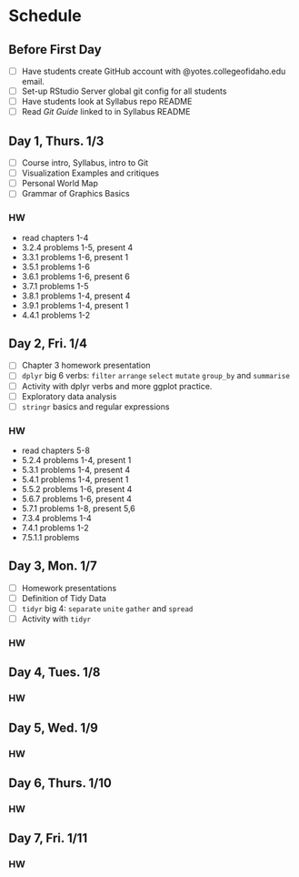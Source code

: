 # Schedule

## Before First Day
- [ ] Have students create GitHub account with @yotes.collegeofidaho.edu email.
- [ ] Set-up RStudio Server global git config for all students
- [ ] Have students look at Syllabus repo README
- [ ] Read *Git Guide* linked to in Syllabus README

## Day 1, Thurs. 1/3
- [ ] Course intro, Syllabus, intro to Git
- [ ] Visualization Examples and critiques
- [ ] Personal World Map
- [ ] Grammar of Graphics Basics

### HW
 * read chapters 1-4
 * 3.2.4 problems 1-5, present 4
 * 3.3.1 problems 1-6, present 1
 * 3.5.1 problems 1-6
 * 3.6.1 problems 1-6, present 6
 * 3.7.1 problems 1-5
 * 3.8.1 problems 1-4, present 4
 * 3.9.1 problems 1-4, present 1
 * 4.4.1 problems 1-2

## Day 2, Fri. 1/4
- [ ] Chapter 3 homework presentation
- [ ] `dplyr` big 6 verbs: `filter` `arrange` `select` `mutate` `group_by` and `summarise`
- [ ] Activity with dplyr verbs and more ggplot practice.
- [ ] Exploratory data analysis
- [ ] `stringr` basics and regular expressions

### HW
 * read chapters 5-8
 * 5.2.4 problems 1-4, present 1
 * 5.3.1 problems 1-4, present 4
 * 5.4.1 problems 1-4, present 1
 * 5.5.2 problems 1-6, present 4
 * 5.6.7 problems 1-6, present 4
 * 5.7.1 problems 1-8, present 5,6
 * 7.3.4 problems 1-4
 * 7.4.1 problems 1-2
 * 7.5.1.1 problems

## Day 3, Mon. 1/7
- [ ] Homework presentations
- [ ] Definition of Tidy Data
- [ ] `tidyr` big 4: `separate` `unite` `gather` and `spread`
- [ ] Activity with `tidyr`

### HW

## Day 4, Tues. 1/8

### HW

## Day 5, Wed. 1/9

### HW

## Day 6, Thurs. 1/10

### HW

## Day 7, Fri. 1/11

### HW
